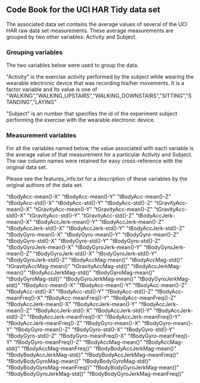 ## Code Book for the UCI HAR Tidy data set
The associated data set contains the average values of several of the UCI HAR raw data set measurements. These average measurements are grouped by two other variables: Activity and Subject.

### Grouping variables
The two variables below were used to group the data. 

"Activity" is the exercise activity performed by the subject while wearing the wearable electronic device that was recording his/her movements. It is a factor variable and Its value is one of "WALKING","WALKING_UPSTAIRS","WALKING_DOWNSTAIRS","SITTING","STANDING","LAYING"

"Subject" is an number that specifies the id of the experiment subject performing the exercise with the wearable electronic device.

### Measurement variables
For all the variables named below, the value associated with each variable is the average value of that measurement for a particular Activity and Subject. The raw column names were retained for easy cross-reference with the original data set.

Please see the features_info.txt for a description of these variables by the original authors of the data set.


"tBodyAcc-mean()-X" "tBodyAcc-mean()-Y" "tBodyAcc-mean()-Z" 
"tBodyAcc-std()-X" "tBodyAcc-std()-Y" "tBodyAcc-std()-Z" 
"tGravityAcc-mean()-X" "tGravityAcc-mean()-Y" "tGravityAcc-mean()-Z" 
"tGravityAcc-std()-X" "tGravityAcc-std()-Y" "tGravityAcc-std()-Z" 
"tBodyAccJerk-mean()-X" "tBodyAccJerk-mean()-Y" "tBodyAccJerk-mean()-Z" 
"tBodyAccJerk-std()-X" "tBodyAccJerk-std()-Y" "tBodyAccJerk-std()-Z" 
"tBodyGyro-mean()-X" "tBodyGyro-mean()-Y" "tBodyGyro-mean()-Z" 
"tBodyGyro-std()-X" "tBodyGyro-std()-Y" "tBodyGyro-std()-Z" 
"tBodyGyroJerk-mean()-X" "tBodyGyroJerk-mean()-Y" "tBodyGyroJerk-mean()-Z" 
"tBodyGyroJerk-std()-X" "tBodyGyroJerk-std()-Y" "tBodyGyroJerk-std()-Z" 
"tBodyAccMag-mean()" 
"tBodyAccMag-std()" 
"tGravityAccMag-mean()" 
"tGravityAccMag-std()" 
"tBodyAccJerkMag-mean()" 
"tBodyAccJerkMag-std()" 
"tBodyGyroMag-mean()" 
"tBodyGyroMag-std()" 
"tBodyGyroJerkMag-mean()" 
"tBodyGyroJerkMag-std()" 
"fBodyAcc-mean()-X" "fBodyAcc-mean()-Y" "fBodyAcc-mean()-Z" 
"fBodyAcc-std()-X" "fBodyAcc-std()-Y" "fBodyAcc-std()-Z" 
"fBodyAcc-meanFreq()-X" "fBodyAcc-meanFreq()-Y" "fBodyAcc-meanFreq()-Z" 
"fBodyAccJerk-mean()-X" "fBodyAccJerk-mean()-Y" "fBodyAccJerk-mean()-Z" 
"fBodyAccJerk-std()-X" "fBodyAccJerk-std()-Y" "fBodyAccJerk-std()-Z" 
"fBodyAccJerk-meanFreq()-X" "fBodyAccJerk-meanFreq()-Y" "fBodyAccJerk-meanFreq()-Z" 
"fBodyGyro-mean()-X" "fBodyGyro-mean()-Y" "fBodyGyro-mean()-Z" 
"fBodyGyro-std()-X" "fBodyGyro-std()-Y" "fBodyGyro-std()-Z" 
"fBodyGyro-meanFreq()-X" "fBodyGyro-meanFreq()-Y" "fBodyGyro-meanFreq()-Z" 
"fBodyAccMag-mean()" 
"fBodyAccMag-std()" 
"fBodyAccMag-meanFreq()" 
"fBodyBodyAccJerkMag-mean()" 
"fBodyBodyAccJerkMag-std()" 
"fBodyBodyAccJerkMag-meanFreq()" 
"fBodyBodyGyroMag-mean()" 
"fBodyBodyGyroMag-std()" 
"fBodyBodyGyroMag-meanFreq()" 
"fBodyBodyGyroJerkMag-mean()" 
"fBodyBodyGyroJerkMag-std()" 
"fBodyBodyGyroJerkMag-meanFreq()"

